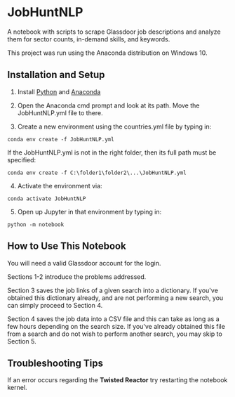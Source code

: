 # JobHuntNLP
A notebook with scripts to scrape Glassdoor job descriptions and analyze them for sector counts, in-demand skills, and keywords.

This project was run using the Anaconda distribution on Windows 10.

## Installation and Setup
1. Install [Python](https://www.python.org/downloads/) and [Anaconda](https://www.anaconda.com/distribution/)

2. Open the Anaconda cmd prompt and look at its path. Move the JobHuntNLP.yml file to there.

3. Create a new environment using the countries.yml file by typing in: 

`conda env create -f JobHuntNLP.yml`

If the JobHuntNLP.yml is not in the right folder, then its full path must be specified:

`conda env create -f C:\folder1\folder2\...\JobHuntNLP.yml`

4. Activate the environment via:

`conda activate JobHuntNLP`

5. Open up Jupyter in that environment by typing in:

`python -m notebook`

## How to Use This Notebook

You will need a valid Glassdoor account for the login.

Sections 1-2 introduce the problems addressed.

Section 3 saves the job links of a given search into a dictionary. If you've obtained this dictionary already, and are not performing a new search, you can simply proceed to Section 4.

Section 4 saves the job data into a CSV file and this can take as long as a few hours depending on the search size. If you've already obtained this file from a search and do not wish to perform another search, you may skip to Section 5.

## Troubleshooting Tips

If an error occurs regarding the **Twisted Reactor** try restarting the notebook kernel.
